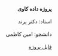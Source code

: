 <div dir="rtl">
<b>پروژه داده کاوی</b>
<br><br>
استاد: دکتر پرند
<br><br>
دانشجو: امین کاظمی
<br><br>
<a href="./Project.ipynb">فایل پروژه</a>
</div>
